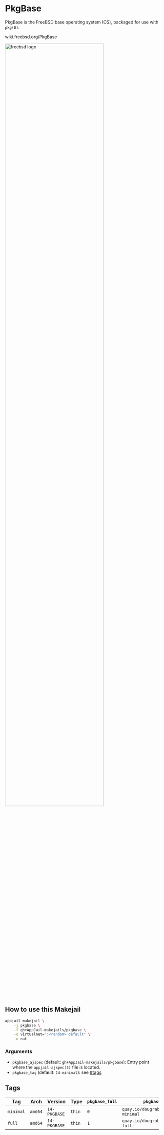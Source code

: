 # PkgBase

PkgBase is the FreeBSD base operating system (OS), packaged for use with `pkg(8)`.

wiki.freebsd.org/PkgBase

<img src="https://upload.wikimedia.org/wikipedia/en/thumb/d/df/Freebsd_logo.svg/2560px-Freebsd_logo.svg.png" alt="freebsd logo" width="80%" height="auto">

## How to use this Makejail

```sh
appjail makejail \
    -j pkgbase \
    -f gh+AppJail-makejails/pkgbase \
    -o virtualnet=":<random> default" \
    -o nat
```

### Arguments

* `pkgbase_ajspec` (default: `gh+AppJail-makejails/pkgbase`): Entry point where the `appjail-ajspec(5)` file is located.
* `pkgbase_tag` (default: `14-minimal`): see [#tags](#tags).

## Tags

| Tag       | Arch    | Version            | Type   | `pkgbase_full` | `pkgbase_from`                               |
| --------- | --------| ------------------ | ------ | -------------- | -------------------------------------------- |
| `minimal` | `amd64` | `14-PKGBASE` | `thin` |      `0`       | `quay.io/dougrabson/freebsd14-minimal` |
| `full`    | `amd64` | `14-PKGBASE` | `thin` |      `1`       | `quay.io/dougrabson/freebsd14-full`    |
